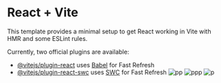 # React + Vite

This template provides a minimal setup to get React working in Vite with HMR and some ESLint rules.

Currently, two official plugins are available:

- [@vitejs/plugin-react](https://github.com/vitejs/vite-plugin-react/blob/main/packages/plugin-react/README.md) uses [Babel](https://babeljs.io/) for Fast Refresh
- [@vitejs/plugin-react-swc](https://github.com/vitejs/vite-plugin-react-swc) uses [SWC](https://swc.rs/) for Fast Refresh
![pp](https://github.com/user-attachments/assets/5e5635b9-dea1-468c-b3e8-8b618164227f)
![ppp](https://github.com/user-attachments/assets/db9a4ed5-4402-4b8a-bff9-4c951440839e)
![p](https://github.com/user-attachments/assets/50a97c4c-5b60-441c-8c30-f0c37d6467ab)
